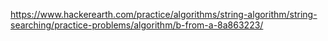 https://www.hackerearth.com/practice/algorithms/string-algorithm/string-searching/practice-problems/algorithm/b-from-a-8a863223/
